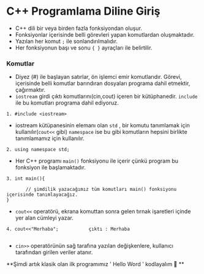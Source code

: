 # C++ Programlama Diline Giriş
- C++ dili bir veya birden fazla fonksiyondan oluşur.
- Fonksiyonlar içerisinde belli görevleri yapan komutlardan  oluşmaktadır.
- Yazılan her komut `;` ile sonlandırılmalıdır.
- Her fonksiyonun başı ve sonu `{ }` ayraçları ile belirtilir. 

### Komutlar
- Diyez (#) ile başlayan satırlar, ön işlemci emir komutlarıdır. Görevi, içerisinde belli komutlar barındıran dosyaları programa dahil etmektir, çağırmaktır. 
- `iostream` girdi çıktı komutlarını(cin,cout) içeren bir kütüphanedir. `include` ile bu komutları programa dahil ediyoruz.
```  
1. #include <iostream> 
```
- iostream kütüpanesinin elemanı olan `std` , bir komutu tanımlamak için kullanılır(`cout<<` gibi) `namespace` ise bu gibi komutların hepsini birlikte tanımlamamız için kullanılır.
```
2. using namespace std;  
```
- Her C++ programı  `main()` fonksiyonu ile içerir çünkü program bu fonksiyon ile başlamaktadır.
```
3. int main(){
       
       // şimdilik yazacağımız tüm komutları main() fonksiyonu içerisinde tanımlayacağız.
}
```
- `cout<<` operatörü, ekrana komuttan sonra gelen tırnak işaretleri içinde yer alan cümleyi yazar.
```
4. cout<<"Merhaba";           çıktı : Merhaba
   
```
- `cin>>` operatörünün sağ tarafına yazılan değişkenlere, kullanıcı tarafından girilen veriler atanır.

**Şimdi artık klasik olan ilk programımız ' Hello Word ' kodlayalım 🙂 **
